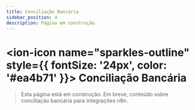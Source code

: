 ```yaml
---
title: Conciliação Bancária
sidebar_position: 4
description: Página em construção.
---
```


# <ion-icon name="sparkles-outline" style={{ fontSize: '24px', color: '#ea4b71' }}></ion-icon> Conciliação Bancária

> Esta página está em construção. Em breve, conteúdo sobre conciliação bancária para integrações n8n.
